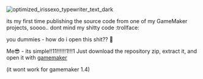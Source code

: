 ![optimized_irissexo_typewriter_text_dark](https://github.com/Irissexo/Navie_src/assets/72621621/b9961ca0-b44d-43ae-ae2e-a0b1eeaf2826)

  its my first time publishing the source code from one of my GameMaker projects, soooo.. dont mind my shitty code :trollface:

you dummies - how do i open this shit?? 🥺

Me😎 - its simple!!11!!!!!!1!!!1 Just download the repository zip, extract it, and open it with [gamemaker](https://gamemaker.io) 

(it wont work for gamemaker 1.4)
